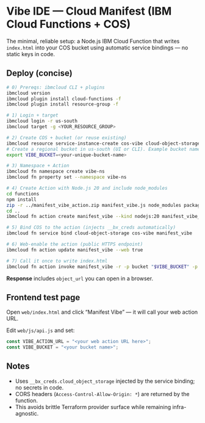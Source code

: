 # Vibe IDE — Cloud Manifest (IBM Cloud Functions + COS)

The minimal, reliable setup: a Node.js IBM Cloud Function that writes `index.html` into your COS bucket using automatic service bindings — no static keys in code.

## Deploy (concise)

```bash
# 0) Prereqs: ibmcloud CLI + plugins
ibmcloud version
ibmcloud plugin install cloud-functions -f
ibmcloud plugin install resource-group -f

# 1) Login + target
ibmcloud login -r us-south
ibmcloud target -g <YOUR_RESOURCE_GROUP>

# 2) Create COS + bucket (or reuse existing)
ibmcloud resource service-instance-create cos-vibe cloud-object-storage lite us-south
# Create a regional bucket in us-south (UI or CLI). Example bucket name:
export VIBE_BUCKET=<your-unique-bucket-name>

# 3) Namespace + Action
ibmcloud fn namespace create vibe-ns
ibmcloud fn property set --namespace vibe-ns

# 4) Create Action with Node.js 20 and include node_modules
cd functions
npm install
zip -r ../manifest_vibe_action.zip manifest_vibe.js node_modules package.json
cd ..
ibmcloud fn action create manifest_vibe --kind nodejs:20 manifest_vibe_action.zip

# 5) Bind COS to the action (injects __bx_creds automatically)
ibmcloud fn service bind cloud-object-storage cos-vibe manifest_vibe

# 6) Web-enable the action (public HTTPS endpoint)
ibmcloud fn action update manifest_vibe --web true

# 7) Call it once to write index.html
ibmcloud fn action invoke manifest_vibe -r -p bucket "$VIBE_BUCKET" -p key index.html -p html_input "<!doctype html><html><body><h1>Vibe!</h1></body></html>"
```

**Response** includes `object_url` you can open in a browser.

## Frontend test page
Open `web/index.html` and click “Manifest Vibe” — it will call your web action URL.

Edit `web/js/api.js` and set:
```js
const VIBE_ACTION_URL = "<your web action URL here>";
const VIBE_BUCKET = "<your bucket name>";
```

## Notes
- Uses `__bx_creds.cloud_object_storage` injected by the service binding; no secrets in code.
- CORS headers (`Access-Control-Allow-Origin: *`) are returned by the function.
- This avoids brittle Terraform provider surface while remaining infra-agnostic.
